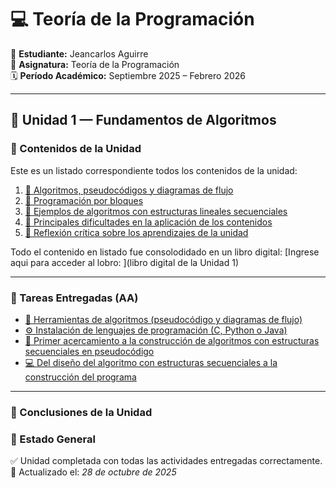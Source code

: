 # 💻 Teoría de la Programación  
📘 **Estudiante:** Jeancarlos Aguirre  
🏫 **Asignatura:** Teoría de la Programación  
🗓️ **Período Académico:** Septiembre 2025 – Febrero 2026  

---

## 🧩 Unidad 1 — Fundamentos de Algoritmos  

### 📖 Contenidos de la Unidad

Este es un listado correspondiente todos los contenidos de la unidad:

1. [🔹 Algoritmos, pseudocódigos y diagramas de flujo](contenidosUnidad/algoritmos)
2. [🔹 Programación por bloques](contenidosUnidad/programacionBloques)
3. [🔹 Ejemplos de algoritmos con estructuras lineales secuenciales](contenidosUnidad/algoritmos/pseudocodigos)  
4. [🔹 Principales dificultades en la aplicación de los contenidos](contenidosUnidad/dificultadesAp.md)
5. [🔹 Reflexión crítica sobre los aprendizajes de la unidad](contenidosUnidad/refelexionCritica.md)

Todo el contenido en listado fue consolodidado en un libro digital: 
[Ingrese aqui para acceder al lobro: ](libro digital de la Unidad 1)

---

### 📂 Tareas Entregadas (AA)
- [🧠 Herramientas de algoritmos (pseudocódigo y diagramas de flujo)](tareasEntregadas/Actividad_1_Teoria_de_la_Programacion_Jeancarlos_Aguirre.pdf)
- [⚙️ Instalación de lenguajes de programación (C, Python o Java)](tareasEntregadas/AA_Actividad_Nro2_Teoria_de_la_Programacion_Jeancarlos_Aguirre.pdf)
- [🧩 Primer acercamiento a la construcción de algoritmos con estructuras secuenciales en pseudocódigo](tareasEntregadas/APE_Nro._1_Teoria_de_la_Programacion_Jeancarlos_Aguirre.pdf)
- [💻 Del diseño del algoritmo con estructuras secuenciales a la construcción del programa](tareasEntregadas/APE_Teoría_de_la_programación_Unidad_1_Jeancarlos_Aguirre_Del_diseño_del_algoritmo.pdf)

---

### 🎯 Conclusiones de la Unidad

### 🏁 Estado General  
✅ Unidad completada con todas las actividades entregadas correctamente.  
📅 Actualizado el: *28 de octubre de 2025*
